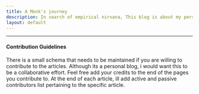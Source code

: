 ```yaml
---
title: A Monk's journey
description: In search of empirical nirvana, This blog is about my personal explorations and observations on Computer Vision, Deep learning, Machine learning and Statistics.
layout: default
---
```

-------------------------------------------------------------------------------
#### Contribution Guidelines
There is a small schema that needs to be maintained if you are willing to contribute to the articles. Although its a personal blog, i would want this to be a collaborative effort. Feel free add your credits to the end of the pages you contribute to. At the end of each article, ill add active and passive contributors list pertaining to the specific article.